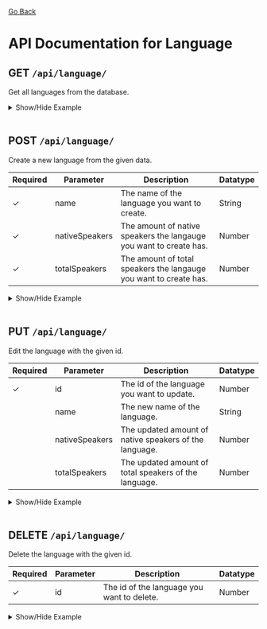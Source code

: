 [Go Back](./README.md)

# API Documentation for Language

## GET `/api/language/`

Get all languages from the database.

<details>
<summary>Show/Hide Example</summary>

Send a GET request to `/api/language/`:

Response:

```json
{
	"success": true,
	"error": "",
	"data": [
		{
			"languageID": 1,
			"languageName": "English",
			"languageNativeSpeakers": 372900000,
			"languageTotalSpeakers": 1452000000,
			"createdAt": "1970-01-01T00:00:00.000Z",
			"updatedAt": "1970-01-01T00:00:00.000Z"
		},
		{
			"languageID": 2,
			"languageName": "Swedish",
			"languageNativeSpeakers": 9000000,
			"languageTotalSpeakers": 20000000,
			"createdAt": "1970-01-01T00:00:00.000Z",
			"updatedAt": "1970-01-01T00:00:00.000Z"
		}
	]
}
```

</details>
<br>

## POST `/api/language/`

Create a new language from the given data.

| Required | Parameter      | Description                                                        | Datatype |
| -------- | -------------- | ------------------------------------------------------------------ | -------- |
| ✓        | name           | The name of the language you want to create.                       | String   |
| ✓        | nativeSpeakers | The amount of native speakers the langauge you want to create has. | Number   |
| ✓        | totalSpeakers  | The amount of total speakers the langauge you want to create has.  | Number   |

<details>
<summary>Show/Hide Example</summary>

Send a POST request to `/api/language/` with the following body:

```json
{
	"name": "Norwegian",
	"nativeSpeakers": 5320000,
	"totalSpeakers": 7000000
}
```

Response:

```json
{
	"success": true,
	"error": "",
	"data": {
		"languageID": 1,
		"languageName": "Norwegian",
		"languageNativeSpeakers": 5320000,
		"languageTotalSpeakers": 7000000,
		"updatedAt": "1970-01-01T00:00:00.000Z",
		"createdAt": "1970-01-01T00:00:00.000Z"
	}
}
```

</details>
<br>

## PUT `/api/language/`

Edit the language with the given id.

| Required | Parameter      | Description                                            | Datatype |
| -------- | -------------- | ------------------------------------------------------ | -------- |
| ✓        | id             | The id of the language you want to update.             | Number   |
|          | name           | The new name of the language.                          | String   |
|          | nativeSpeakers | The updated amount of native speakers of the language. | Number   |
|          | totalSpeakers  | The updated amount of total speakers of the language.  | Number   |

<details>
<summary>Show/Hide Example</summary>

Send a PUT request to `/api/language/` with the following body:

```json
{
	"id": 1,
	"nativeSpeakers": 500000,
	"totalSpeakers": 550000
}
```

Response:

```json
{
	"success": true,
	"error": "",
	"data": {
		"languageID": 1,
		"languageName": "Norwegian",
		"languageNativeSpeakers": 500000,
		"languageTotalSpeakers": 550000,
		"updatedAt": "1970-01-01T00:00:00.000Z",
		"createdAt": "1970-01-01T00:00:00.000Z"
	}
}
```

</details>
<br>

## DELETE `/api/language/`

Delete the language with the given id.

| Required | Parameter | Description                                | Datatype |
| -------- | --------- | ------------------------------------------ | -------- |
| ✓        | id        | The id of the language you want to delete. | Number   |

<details>
<summary>Show/Hide Example</summary>
Send a DELETE request to `/api/language/` with the following body:

```json
{
	"id": 1
}
```

Response:

```json
{
	"success": true,
	"error": "",
	"data": 1
}
```

</details>
